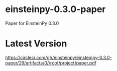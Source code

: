 # einsteinpy-0.3.0-paper
Paper for EinsteinPy 0.3.0

Latest Version
==============

https://circleci.com/gh/einsteinpy/einsteinpy-0.3.0-paper/29/artifacts/0//root/project/paper.pdf
